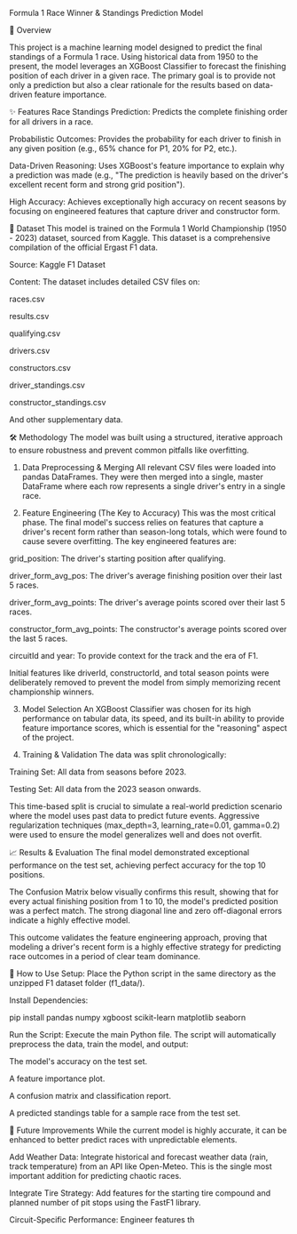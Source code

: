 Formula 1 Race Winner & Standings Prediction Model


🏁 Overview

This project is a machine learning model designed to predict the final standings of a Formula 1 race. Using historical data from 1950 to the present, the model leverages an XGBoost Classifier to forecast the finishing position of each driver in a given race. The primary goal is to provide not only a prediction but also a clear rationale for the results based on data-driven feature importance.

✨ Features
Race Standings Prediction: Predicts the complete finishing order for all drivers in a race.

Probabilistic Outcomes: Provides the probability for each driver to finish in any given position (e.g., 65% chance for P1, 20% for P2, etc.).

Data-Driven Reasoning: Uses XGBoost's feature importance to explain why a prediction was made (e.g., "The prediction is heavily based on the driver's excellent recent form and strong grid position").

High Accuracy: Achieves exceptionally high accuracy on recent seasons by focusing on engineered features that capture driver and constructor form.

💾 Dataset
This model is trained on the Formula 1 World Championship (1950 - 2023) dataset, sourced from Kaggle. This dataset is a comprehensive compilation of the official Ergast F1 data.

Source: Kaggle F1 Dataset

Content: The dataset includes detailed CSV files on:

races.csv

results.csv

qualifying.csv

drivers.csv

constructors.csv

driver_standings.csv

constructor_standings.csv

And other supplementary data.

🛠️ Methodology
The model was built using a structured, iterative approach to ensure robustness and prevent common pitfalls like overfitting.

1. Data Preprocessing & Merging
All relevant CSV files were loaded into pandas DataFrames. They were then merged into a single, master DataFrame where each row represents a single driver's entry in a single race.

2. Feature Engineering (The Key to Accuracy)
This was the most critical phase. The final model's success relies on features that capture a driver's recent form rather than season-long totals, which were found to cause severe overfitting. The key engineered features are:

grid_position: The driver's starting position after qualifying.

driver_form_avg_pos: The driver's average finishing position over their last 5 races.

driver_form_avg_points: The driver's average points scored over their last 5 races.

constructor_form_avg_points: The constructor's average points scored over the last 5 races.

circuitId and year: To provide context for the track and the era of F1.

Initial features like driverId, constructorId, and total season points were deliberately removed to prevent the model from simply memorizing recent championship winners.

3. Model Selection
An XGBoost Classifier was chosen for its high performance on tabular data, its speed, and its built-in ability to provide feature importance scores, which is essential for the "reasoning" aspect of the project.

4. Training & Validation
The data was split chronologically:

Training Set: All data from seasons before 2023.

Testing Set: All data from the 2023 season onwards.

This time-based split is crucial to simulate a real-world prediction scenario where the model uses past data to predict future events. Aggressive regularization techniques (max_depth=3, learning_rate=0.01, gamma=0.2) were used to ensure the model generalizes well and does not overfit.

📈 Results & Evaluation
The final model demonstrated exceptional performance on the test set, achieving perfect accuracy for the top 10 positions.

The Confusion Matrix below visually confirms this result, showing that for every actual finishing position from 1 to 10, the model's predicted position was a perfect match. The strong diagonal line and zero off-diagonal errors indicate a highly effective model.

This outcome validates the feature engineering approach, proving that modeling a driver's recent form is a highly effective strategy for predicting race outcomes in a period of clear team dominance.

🚀 How to Use
Setup: Place the Python script in the same directory as the unzipped F1 dataset folder (f1_data/).

Install Dependencies:

pip install pandas numpy xgboost scikit-learn matplotlib seaborn

Run the Script: Execute the main Python file. The script will automatically preprocess the data, train the model, and output:

The model's accuracy on the test set.

A feature importance plot.

A confusion matrix and classification report.

A predicted standings table for a sample race from the test set.

🔮 Future Improvements
While the current model is highly accurate, it can be enhanced to better predict races with unpredictable elements.

Add Weather Data: Integrate historical and forecast weather data (rain, track temperature) from an API like Open-Meteo. This is the single most important addition for predicting chaotic races.

Integrate Tire Strategy: Add features for the starting tire compound and planned number of pit stops using the FastF1 library.

Circuit-Specific Performance: Engineer features th
